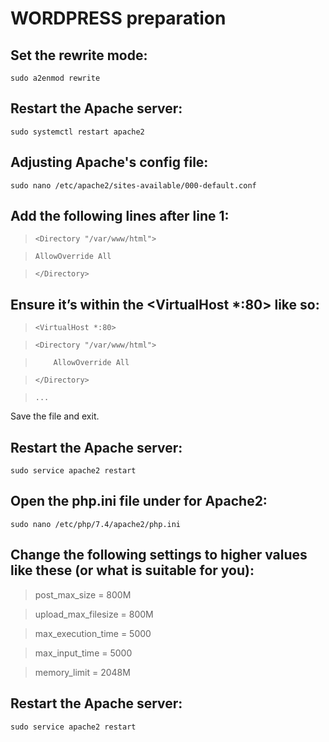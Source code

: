 # WORDPRESS preparation

## Set the rewrite mode:

`sudo a2enmod rewrite`

## Restart the Apache server:

`sudo systemctl restart apache2`

## Adjusting Apache's config file:

`sudo nano /etc/apache2/sites-available/000-default.conf`

## Add the following lines after line 1:

> `<Directory "/var/www/html">`

>     AllowOverride All

> `</Directory>`

## Ensure it’s within the <VirtualHost *:80> like so:

> `<VirtualHost *:80>`

>     <Directory "/var/www/html">

>         AllowOverride All

>     </Directory>

>     ...

Save the file and exit.

## Restart the Apache server:

`sudo service apache2 restart`

## Open the php.ini file under for Apache2:

`sudo nano /etc/php/7.4/apache2/php.ini`

## Change the following settings to higher values like these (or what is suitable for you):

> post_max_size = 800M 

> upload_max_filesize = 800M

> max_execution_time = 5000

> max_input_time = 5000

> memory_limit = 2048M

## Restart the Apache server:

`sudo service apache2 restart`

